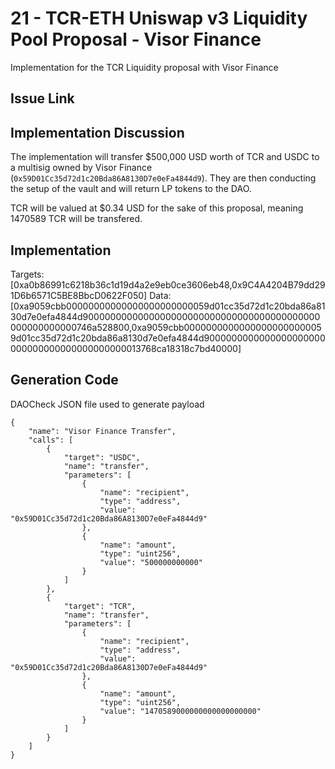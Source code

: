 # 21 - TCR-ETH Uniswap v3 Liquidity Pool Proposal - Visor Finance
Implementation for the TCR Liquidity proposal with Visor Finance

## Issue Link


## Implementation Discussion
The implementation will transfer $500,000 USD worth of TCR and USDC to a multisig owned by Visor Finance (`0x59D01Cc35d72d1c20Bda86A8130D7e0eFa4844d9`). They are then conducting the setup of the vault and will return LP tokens to the DAO.

TCR will be valued at $0.34 USD for the sake of this proposal, meaning 1470589 TCR will be transfered.

## Implementation
Targets: [0xa0b86991c6218b36c1d19d4a2e9eb0ce3606eb48,0x9C4A4204B79dd291D6b6571C5BE8BbcD0622F050]
Data: [0xa9059cbb00000000000000000000000059d01cc35d72d1c20bda86a8130d7e0efa4844d9000000000000000000000000000000000000000000000000000000746a528800,0xa9059cbb00000000000000000000000059d01cc35d72d1c20bda86a8130d7e0efa4844d9000000000000000000000000000000000000000000013768ca18318c7bd40000]

## Generation Code
DAOCheck JSON file used to generate payload

```
{
    "name": "Visor Finance Transfer",
    "calls": [
        {
            "target": "USDC",
            "name": "transfer",
            "parameters": [
                {
                    "name": "recipient",
                    "type": "address",
                    "value": "0x59D01Cc35d72d1c20Bda86A8130D7e0eFa4844d9"
                },
                {
                    "name": "amount",
                    "type": "uint256",
                    "value": "500000000000"
                }
            ]
        },
        {
            "target": "TCR",
            "name": "transfer",
            "parameters": [
                {
                    "name": "recipient",
                    "type": "address",
                    "value": "0x59D01Cc35d72d1c20Bda86A8130D7e0eFa4844d9"
                },
                {
                    "name": "amount",
                    "type": "uint256",
                    "value": "1470589000000000000000000"
                }
            ]
        }
    ]
}
```
